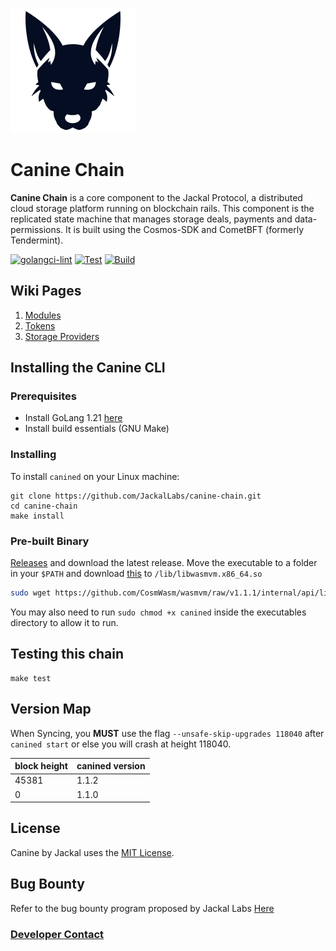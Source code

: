 ![canine banner](assets/jackal_logo.png)
# Canine Chain
**Canine Chain** is a core component to the Jackal Protocol, a distributed cloud storage platform running on blockchain rails. This component is the replicated state machine that manages storage deals, payments and data-permissions. It is built using the Cosmos-SDK and CometBFT (formerly Tendermint).

[![golangci-lint](https://github.com/JackalLabs/canine-chain/actions/workflows/golangci.yml/badge.svg)](https://github.com/JackalLabs/canine-chain/actions/workflows/golangci.yml)
[![Test](https://github.com/JackalLabs/canine-chain/actions/workflows/test-unit.yml/badge.svg)](https://github.com/JackalLabs/canine-chain/actions/workflows/test-unit.yml)
[![Build](https://github.com/JackalLabs/canine-chain/actions/workflows/build.yml/badge.svg)](https://github.com/JackalLabs/canine-chain/actions/workflows/build.yml)

## Wiki Pages

1. [Modules](x/README.md)
2. [Tokens](TOKENS.md)
3. [Storage Providers](cmd/canined/README.md)


## Installing the Canine CLI
### Prerequisites
* Install GoLang 1.21 [here](https://go.dev/dl/)
* Install build essentials (GNU Make)

### Installing
To install `canined` on your Linux machine:

```shell
git clone https://github.com/JackalLabs/canine-chain.git
cd canine-chain
make install
```

### Pre-built Binary
[Releases](https://github.com/jackalLabs/canine-chain-chain/releases) and download the latest release. Move the executable to a folder in your `$PATH` and download [this](https://github.com/CosmWasm/wasmvm/raw/v1.1.1/internal/api/libwasmvm.x86_64.so) to `/lib/libwasmvm.x86_64.so` 

```sh
sudo wget https://github.com/CosmWasm/wasmvm/raw/v1.1.1/internal/api/libwasmvm.x86_64.so -O /lib/libwasmvm.x86_64.so
```

You may also need to run `sudo chmod +x canined` inside the executables directory to allow it to run.

## Testing this chain

```shell
make test
```

## Version Map

When Syncing, you **MUST** use the flag `--unsafe-skip-upgrades 118040` after `canined start` or else you will crash at height 118040.

|block height|canined version|
|------------|---------------|
|45381       |1.1.2          |
|0           |1.1.0          |

## License

Canine by Jackal uses the [MIT License](/LICENSE.md).

## Bug Bounty

Refer to the bug bounty program proposed by Jackal Labs [Here](https://jackaldao.medium.com/announcement-jackal-bug-bounty-program-31d4e03ab7e2)

### [Developer Contact](/ABOUT.md)

